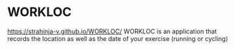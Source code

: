# WORKLOC
https://strahinja-v.github.io/WORKLOC/
 WORKLOC is an application that records the location as well as the date of your exercise (running or cycling)
